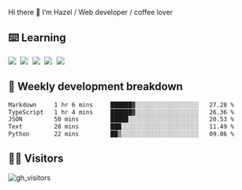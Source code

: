 
Hi there 👋 I’m Hazel / Web developer / coffee lover

## ⌨️ Learning

<samp>
 <a href="https://github.com/vuejs/core"><img src="https://api.iconify.design/logos:vue.svg" /></a>
  <a href="https://github.com/vuejs/core"><img src="https://api.iconify.design/logos:react.svg" /></a>
  <a href="https://github.com/vitejs/vite"><img src="https://api.iconify.design/logos:vitejs.svg" /></a>
  <a href="https://github.com/microsoft/TypeScript"><img src="https://api.iconify.design/logos:typescript-icon.svg" /></a> 
  <a href="https://github.com/unocss/unocss"><img src="https://api.iconify.design/logos:unocss.svg" /></a>
  

</samp>


## 🦀 Weekly development breakdown

<!--START_SECTION:waka-->

```txt
Markdown     1 hr 6 mins     ██████▓░░░░░░░░░░░░░░░░░░   27.28 %
TypeScript   1 hr 4 mins     ██████▓░░░░░░░░░░░░░░░░░░   26.36 %
JSON         50 mins         █████░░░░░░░░░░░░░░░░░░░░   20.53 %
Text         28 mins         ███░░░░░░░░░░░░░░░░░░░░░░   11.49 %
Python       22 mins         ██▒░░░░░░░░░░░░░░░░░░░░░░   09.06 %
```

<!--END_SECTION:waka-->
## 👬🏻 Visitors

![gh_visitors](https://profile-counter.glitch.me/Hazel-Lin/count.svg)

